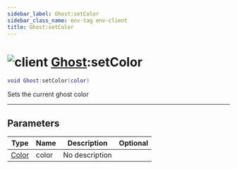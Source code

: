 ```yaml
---
sidebar_label: Ghost:setColor
sidebar_class_name: env-tag env-client
title: Ghost:setColor
---
```


# <img src='/img/wiki/client.png' alt='client' data-tag='env-tag' /> [Ghost](../ghost/README.md):setColor

```lua
void Ghost:setColor(color)
```

Sets the current ghost color<br/>

-----------------
## Parameters

| Type   | Name | Description | Optional |
| ------ | ---- | ----------- | -------: |
| [Color](../color/README.md) | color | No description |   |
